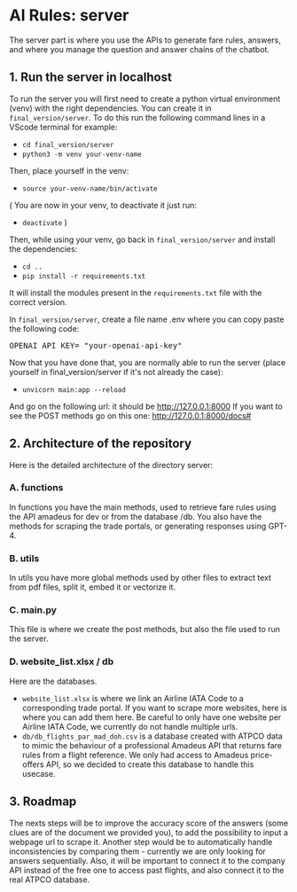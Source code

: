 # AI Rules: server

The server part is where you use the APIs to generate fare rules, answers, and where you manage the question and answer chains of the chatbot.

## 1. Run the server in localhost

To run the server you will first need to create a python virtual environment (venv) with the right dependencies. You can create it in `final_version/server`. To do this run the following command lines in a VScode terminal for example:

- <code>cd final_version/server</code>
- <code>python3 -m venv your-venv-name</code>

Then, place yourself in the venv:

- <code>source your-venv-name/bin/activate</code>

(
You are now in your venv, to deactivate it just run:
- <code>deactivate</code>
)

Then, while using your venv, go back in `final_version/server` and install the dependencies:

- <code>cd ..</code>
- <code>pip install -r requirements.txt</code>

It will install the modules present in the `requirements.txt` file with the correct version.

In `final_version/server`, create a file name .env where you can copy paste the following code:
<pre>
OPENAI_API_KEY= "your-openai-api-key"
</pre>
Now that you have done that, you are normally able to run the server (place yourself in final_version/server if it's not already the case):

- <code>unvicorn main:app --reload</code>

And go on the following url: it should be http://127.0.0.1:8000
If you want to see the POST methods go on this one: http://127.0.0.1:8000/docs#

## 2. Architecture of the repository

Here is the detailed architecture of the directory server:

### A. functions

In functions you have the main methods, used to retrieve fare rules using the API amadeus for dev or from the database /db. You also have the methods for scraping the trade portals, or generating responses using GPT-4.

### B. utils

In utils you have more global methods used by other files to extract text from pdf files, split it, embed it or vectorize it.

### C. main.py

This file is where we create the post methods, but also the file used to run the server.

### D. website_list.xlsx / db

Here are the databases.

- `website_list.xlsx` is where we link an Airline IATA Code to a corresponding trade portal. If you want to scrape more websites, here is where you can add them here. Be careful to only have one website per Airline IATA Code, we currently do not handle multiple urls.
- `db/db_flights_par_mad_doh.csv` is a database created with ATPCO data to mimic the behaviour of a professional Amadeus API that returns fare rules from a flight reference. We only had access to Amadeus price-offers API, so we decided to create this database to handle this usecase.

## 3. Roadmap

The nexts steps will be to improve the accuracy score of the answers (some clues are of the document we provided you), to add the possibility to input a webpage url to scrape it. Another step would be to automatically handle inconsistencies by comparing them - currently we are only looking for answers sequentially. Also, it will be important to connect it to the company API instead of the free one to access past flights, and also connect it to the real ATPCO database.
